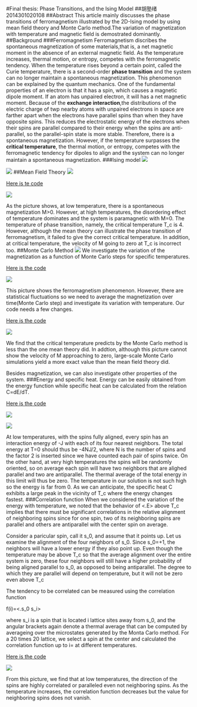 #Final thesis: Phase Transitions, and the Ising Model
##胡塾绪 2014301020108
##Abstract
This article mainly discusses the phase transitions of ferromagnetism illustrated by the 2D-Ising model by using mean field theory and Monte Carlo method.The variation of magnetization with temperature and magnetic field is demostrated dominantly.
##Background
###Ferromagnetism
Ferromagnetism discribes the spontaneous magnetization of some materials,that is, a net magnetic moment in the absence of an external magnetic field. As the temperature increases, thermal motion, or entropy, competes with the ferromagnetic tendency. When the temperature rises beyond a certain point, called the Curie temperature, there is a second-order **phase transition** and the system can no longer maintain a spontaneous magnetization.
This phenomenon can be explained by the quantum mechanics. One of the fundamental properties of an electron is that it has a spin, which causes a magnetic dipole moment. If an atom has unpaired electron, it will has a net magnetic moment. Because of the **exchange interaction**,the distributions of the electric charge of twp nearby atoms with unpaired electrons in space are farther apart when the electrons have parallel spins than when they have opposite spins. This reduces the electrostatic energy of the electrons when their spins are parallel compared to their energy when the spins are anti-parallel, so the parallel-spin state is more stable. Therefore, there is a spontaneous magnetization.
However, if the temperature surpasses the **critical temperature**, the thermal motion, or entropy, competes with the ferromagnetic tendency for dipoles to align and the system can no longer maintain a spontaneous magnetization.
###Ising model 
![](https://github.com/earthhero2016/compuational_physics_N2014301020108/blob/master/XX1/Ising.png)

![](https://github.com/earthhero2016/compuational_physics_N2014301020108/blob/master/XX1/2016-12-28_110633.png)
##Mean Field Theory
![](https://github.com/earthhero2016/compuational_physics_N2014301020108/blob/master/XX1/2016-12-28_153747.png)

[Here is te code](https://github.com/earthhero2016/compuational_physics_N2014301020108/blob/master/XX1/8.1.py)

![](https://github.com/earthhero2016/compuational_physics_N2014301020108/blob/master/XX1/Mean%20field.png)

As the picture shows, at low temperature, there is a spontaneous magnetization M>0. However, at high temperatures, the disordering effect of temperature dominates and the system is paramagnetic with M=0. The temperature of phase transition, namely, the critical temperature T_c is 4. However, although the mean theory can illustrate the phase transition of ferromagnetism, it failed to give the correct critical temperature. In addition, at critical temperature, the velocity of M going  to zero at T_c is incorrect too.
##Monte Carlo Method
![](https://github.com/earthhero2016/compuational_physics_N2014301020108/blob/master/XX1/2016-12-28_173902.png)
We investigate the variation of the magnetization as a function of Monte Carlo steps for specific temperatures.

[Here is the code](https://github.com/earthhero2016/compuational_physics_N2014301020108/blob/master/XX1/8.2.py)

![](https://github.com/earthhero2016/compuational_physics_N2014301020108/blob/master/XX1/mc%20M_time.png)

This picture shows the ferromagnetism phenomenon. However, there are statistical fluctuations so we need to average the magnetization over time(Monte Carlo step) and investigate its variation with temperature. Our code needs a few changes.

[Here is the code](https://github.com/earthhero2016/compuational_physics_N2014301020108/blob/master/XX1/8.3.py)

![](https://github.com/earthhero2016/compuational_physics_N2014301020108/blob/master/XX1/mc%20M_T%201.png)

We find that the critical temperature predicts by the Monte Carlo method is less than the one mean theory did. In addtion, although this picture cannot show the velocity of M approaching to zero, large-scale Monte Carlo simulations yield a more exact value than the mean field theory did.

Besides magnetization, we can also investigate other properties of the system.
###Energy and specific heat.
Energy can be easily obtained from the energy function while specific heat can be calculated from the relation C=dE/dT.

[Here is the code](https://github.com/earthhero2016/compuational_physics_N2014301020108/blob/master/XX1/energy.py)

![](https://github.com/earthhero2016/compuational_physics_N2014301020108/blob/master/XX1/E_T.png)

![](https://github.com/earthhero2016/compuational_physics_N2014301020108/blob/master/XX1/specific%20heat.png)

At low temperatures, with the spins fully aligned, every spin has an interaction energy of -J with each of its four nearest neighbors. The total energy at T=0 should thus be -4NJ/2, where N is the number of spins and the factor 2 is inserted since we have counted each pair of spins twice. On the other hand, at very high temperatures the spins will be randomly oriented, so on average each spin will have two neighbors that are alighed parallel and two are antiparallel. The thermal average of the total energy in this limit will thus be zero. The temperature in our solution is not such high so the energy is far from 0. As we can anticipate, the specific heat C exhibits a large peak in the vicinity of T_c where the energy changes fastest.
###Correlation function
When we considered the variation of the energy with temperature, we noted that the behavior of <.E> above T_c implies that there must be significant correlations in the relative alignment of neighboring spins since for one spin, two of its neighboring spins are parallel and others are antiparallel with the center spin on average.

Consider a paricular spin, call it s_0, and assume that it points up. Let us examine the alignment of the four neighbors of s_0. Since s_0=+1, the neighbors will have a lower energy if they also point up. Even though the temperature may be above T_c so that the average alignment over the entire system is zero, these four neighbors will still have a higher probability of being aligned parallel to s_0, as opposed to being antiparallel. The degree to which they are parallel will depend on temperature, but it will not be zero even above T_c

The tendency to be correlated can be measured using the correlation function

f(i)=<.s_0 s_i>
 
where s_i is a spin that is located i lattice sites away from s_0, and the angular brackets again denote a thermal average that can be computed by averageing over the microstates generated by the Monta Carlo method. For a 20 times 20 lattice, we select a spin at the center and calculated the correlation function up to i=  at different temperatures.

[Here is the code](https://github.com/earthhero2016/compuational_physics_N2014301020108/blob/master/XX1/si.py)

![](https://github.com/earthhero2016/compuational_physics_N2014301020108/blob/master/XX1/Correlations.png)

From this picture, we find that at low temperatures, the direction of the spins are highly correlated or paralleled even not neighboring spins. As the temperature increases, the correlation function decreases but the value for neighboring spins does not vanish.
